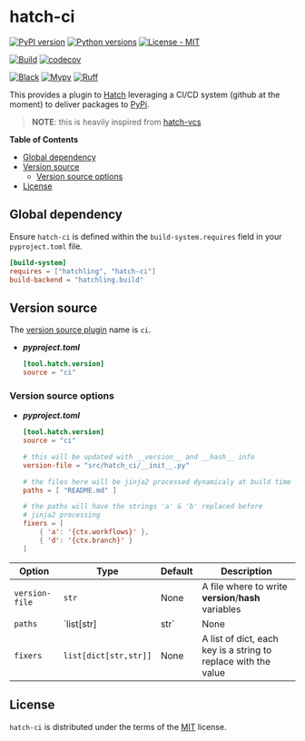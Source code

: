 # hatch-ci

[![PyPI version](https://img.shields.io/pypi/v/hatch-ci.svg?color=blue)](https://pypi.org/project/hatch-ci)
[![Python versions](https://img.shields.io/pypi/pyversions/hatch-ci.svg)](https://pypi.org/project/hatch-ci)
[![License - MIT](https://img.shields.io/badge/license-MIT-9400d3.svg)](https://spdx.org/licenses/)

[![Build](https://github.com/cav71/hatch-ci/actions/workflows/master.yml/badge.svg)](https://github.com/cav71/hatch-ci/actions/workflows/master.yml)
[![codecov](https://codecov.io/gh/cav71/hatch-ci/branch/master/graph/badge.svg?token=521FB9K5KT)](https://codecov.io/gh/cav71/hatch-ci/branch/master)

[![Black](https://img.shields.io/badge/code%20style-black-000000.svg)](Black)
[![Mypy](https://img.shields.io/badge/types-Mypy-blue.svg)](https://mypy-lang.org/)
[![Ruff](https://img.shields.io/endpoint?url=https://raw.githubusercontent.com/astral-sh/ruff/main/assets/badge/v2.json)](https://github.com/astral-sh/ruff)


This provides a plugin to [Hatch](https://github.com/pypa/hatch) leveraging a CI/CD system (github at the moment)
to deliver packages to [PyPi](https://pypi.org).

> **NOTE**: this is heavily inspired from  [hatch-vcs](https://github.com/ofek/hatch-vcs)


**Table of Contents**

- [Global dependency](#global-dependency)
- [Version source](#version-source)
  - [Version source options](#version-source-options)
- [License](#license)

## Global dependency

Ensure `hatch-ci` is defined within the `build-system.requires` field in your `pyproject.toml` file.

```toml
[build-system]
requires = ["hatchling", "hatch-ci"]
build-backend = "hatchling.build"
```

## Version source

The [version source plugin](https://hatch.pypa.io/latest/plugins/version-source/reference/) name is `ci`.

- ***pyproject.toml***

    ```toml
    [tool.hatch.version]
    source = "ci"
    ```

### Version source options

- ***pyproject.toml***

    ```toml
    [tool.hatch.version]
    source = "ci"

    # this will be updated with __version__ and __hash__ info
    version-file = "src/hatch_ci/__init__.py"

    # the files here will be jinja2 processed dynamicaly at build time
    paths = [ "README.md" ]
    
    # the paths will have the strings 'a' & 'b' replaced before
    # jinja2 processing
    fixers = [
        { 'a': '{ctx.workflows}' },
        { 'd': '{ctx.branch}' }
    ]
    ```

| Option | Type | Default | Description                                          |
| --- | --- |---------|------------------------------------------------------|
| `version-file` | `str` | None    | A file where to write __version__/__hash__ variables |
| `paths` | `list[str]|str` | None | A list of paths to process |
| `fixers` | `list[dict[str,str]]` | None | A list of dict, each key is a string to replace with the value |


## License

`hatch-ci` is distributed under the terms of the [MIT](https://spdx.org/licenses/MIT.html) license.

